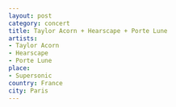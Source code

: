 ```yaml
---
layout: post
category: concert
title: Taylor Acorn + Hearscape + Porte Lune
artists: 
- Taylor Acorn
- Hearscape
- Porte Lune
place: 
- Supersonic
country: France
city: Paris
---
```


